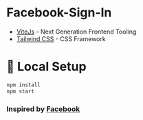 
#  Facebook-Sign-In

* [ViteJs](https://vitejs.dev/) - Next Generation Frontend Tooling
* [Tailwind CSS](https://tailwindcss.com/) - CSS Framework


# 🔬 Local Setup
```js
npm install
npm start
```

### Inspired by **[Facebook](https://www.facebook.com/)**
